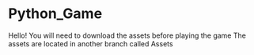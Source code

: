 # Python_Game
Hello!
You will need to download the assets before playing the game
The assets are located in another branch called Assets
